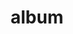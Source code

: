 ---
layout: album
resource: facebook
title: "album"
description: "masonry"
active: gallery
header-img: "img/gallery-bg.jpg"
album-title: "my 9th album"
images:
  - image_path: NguyenNhu(nana)/Album 8 - Truyền thống/1113224343212407_426595301_1113224339879074_5861629821850000816_n.jpg
  - image_path: NguyenNhu(nana)/Album 8 - Truyền thống/1113227609878747_426531696_1113227596545415_7309902073236470184_n.jpg
  - image_path: NguyenNhu(nana)/Album 8 - Truyền thống/1113571146511060_427872100_1113571143177727_51234003132045627_n.jpg
  - image_path: NguyenNhu(nana)/Album 8 - Truyền thống/1129664584901716_430743994_1129665394901635_8252488914385102092_n.jpg
  - image_path: NguyenNhu(nana)/Album 8 - Truyền thống/1129664758235032_432533610_1129665431568298_2271048256934567558_n.jpg
  - image_path: NguyenNhu(nana)/Album 8 - Truyền thống/1129664858235022_432480786_1129665404901634_760168394356745822_n.jpg
---